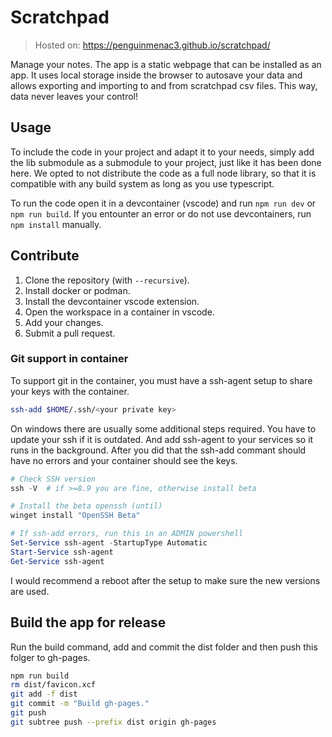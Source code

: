 # Scratchpad

> Hosted on: https://penguinmenac3.github.io/scratchpad/

Manage your notes. The app is a static webpage that can be installed as an app.
It uses local storage inside the browser to autosave your data and allows exporting and importing to and from scratchpad csv files.
This way, data never leaves your control!

## Usage

To include the code in your project and adapt it to your needs, simply add the lib submodule as a submodule to your project, just like it has been done here.
We opted to not distribute the code as a full node library, so that it is compatible with any build system as long as you use typescript.

To run the code open it in a devcontainer (vscode) and run `npm run dev` or `npm run build`. If you entounter an error or do not use devcontainers, run `npm install` manually.

## Contribute

1. Clone the repository (with `--recursive`).
1. Install docker or podman.
2. Install the devcontainer vscode extension.
3. Open the workspace in a container in vscode.
4. Add your changes.
5. Submit a pull request.

### Git support in container

To support git in the container, you must have a ssh-agent setup to share your keys with the container.

```bash
ssh-add $HOME/.ssh/<your private key>
```

On windows there are usually some additional steps required.
You have to update your ssh if it is outdated.
And add ssh-agent to your services so it runs in the background.
After you did that the ssh-add commant should have no errors and your container should see the keys.

```powershell
# Check SSH version
ssh -V  # if >=8.9 you are fine, otherwise install beta

# Install the beta openssh (until)
winget install "OpenSSH Beta"

# If ssh-add errors, run this in an ADMIN powershell
Set-Service ssh-agent -StartupType Automatic
Start-Service ssh-agent
Get-Service ssh-agent
```

I would recommend a reboot after the setup to make sure the new versions are used.

## Build the app for release

Run the build command, add and commit the dist folder and then push this folger to gh-pages.
```bash
npm run build
rm dist/favicon.xcf
git add -f dist
git commit -m "Build gh-pages."
git push
git subtree push --prefix dist origin gh-pages
```
